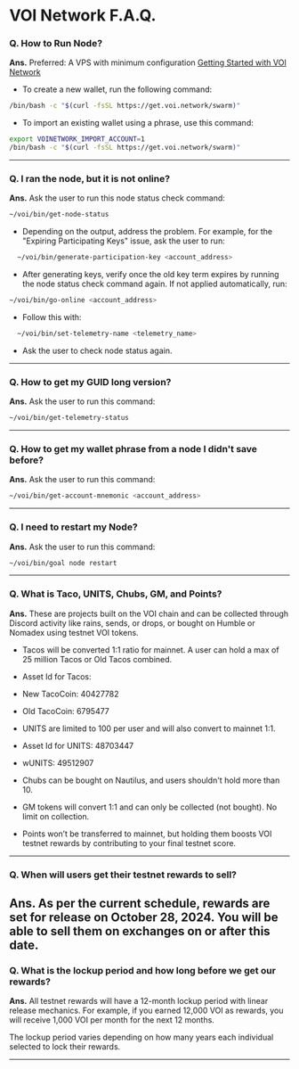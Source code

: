 # VOI Network F.A.Q.

### Q. How to Run Node?
**Ans.** Preferred: A VPS with minimum configuration [Getting Started with VOI Network](https://voinetwork.github.io/voi-swarm/getting-started/introduction/)

- To create a new wallet, run the following command:
```bash
/bin/bash -c "$(curl -fsSL https://get.voi.network/swarm)"
```

- To import an existing wallet using a phrase, use this command:
```bash
export VOINETWORK_IMPORT_ACCOUNT=1
/bin/bash -c "$(curl -fsSL https://get.voi.network/swarm)"
```
---

### Q. I ran the node, but it is not online?
**Ans.** Ask the user to run this node status check command:
```bash
~/voi/bin/get-node-status
```

- Depending on the output, address the problem. For example, for the "Expiring Participating Keys" issue, ask the user to run:
  
```bash
  ~/voi/bin/generate-participation-key <account_address>
```

- After generating keys, verify once the old key term expires by running the node status check command again. If not applied automatically, run:

```bash
~/voi/bin/go-online <account_address>
```

- Follow this with:
  
```bash
  ~/voi/bin/set-telemetry-name <telemetry_name>
```

- Ask the user to check node status again.

---

### Q. How to get my GUID long version?
**Ans.** Ask the user to run this command:

```bash
~/voi/bin/get-telemetry-status
```
---

### Q. How to get my wallet phrase from a node I didn't save before?
**Ans.** Ask the user to run this command:

```bash
~/voi/bin/get-account-mnemonic <account_address>
```

---

### Q. I need to restart my Node?
**Ans.** Ask the user to run this command:

```bash
~/voi/bin/goal node restart
```
---

### Q. What is Taco, UNITS, Chubs, GM, and Points?
**Ans.** These are projects built on the VOI chain and can be collected through Discord activity like rains, sends, or drops, or bought on Humble or Nomadex using testnet VOI tokens.

- Tacos will be converted 1:1 ratio for mainnet. A user can hold a max of 25 million Tacos or Old Tacos combined.

- Asset Id for Tacos:
- New TacoCoin: 40427782
- Old TacoCoin: 6795477
  
- UNITS are limited to 100 per user and will also convert to mainnet 1:1.

- Asset Id for UNITS: 48703447
- wUNITS: 49512907
- Chubs can be bought on Nautilus, and users shouldn't hold more than 10.

- GM tokens will convert 1:1 and can only be collected (not bought). No limit on collection.

- Points won’t be transferred to mainnet, but holding them boosts VOI testnet rewards by contributing to your final testnet score.

---

### Q. When will users get their testnet rewards to sell?
**Ans.** As per the current schedule, rewards are set for release on October 28, 2024. You will be able to sell them on exchanges on or after this date.
---

### Q. What is the lockup period and how long before we get our rewards?
**Ans.** All testnet rewards will have a 12-month lockup period with linear release mechanics. For example, if you earned 12,000 VOI as rewards, you will receive 1,000 VOI per month for the next 12 months.

The lockup period varies depending on how many years each individual selected to lock their rewards.

---


